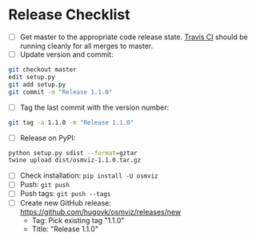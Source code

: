 # Release Checklist

* [ ] Get master to the appropriate code release state. [Travis CI](https://travis-ci.org/hugovk/osmviz) should be running cleanly for all merges to master.
* [ ] Update version and commit:
```bash
git checkout master
edit setup.py
git add setup.py
git commit -m "Release 1.1.0"
```
* [ ] Tag the last commit with the version number:
```bash
git tag -a 1.1.0 -m "Release 1.1.0"
```
* [ ] Release on PyPI:
```bash
python setup.py sdist --format=gztar
twine upload dist/osmviz-1.1.0.tar.gz
```
* [ ] Check installation: `pip install -U osmviz`
* [ ] Push: `git push`
* [ ] Push tags: `git push --tags`
* [ ] Create new GitHub release: https://github.com/hugovk/osmviz/releases/new
  * Tag: Pick existing tag "1.1.0"
  * Title: "Release 1.1.0"
```
